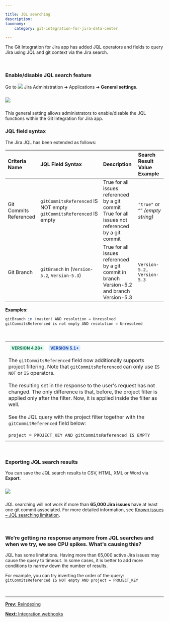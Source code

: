 ```yaml
---

title: JQL searching
description:
taxonomy:
    category: git-integration-for-jira-data-center

---
```


The Git Integration for Jira app has added JQL operators and fields to query Jira using JQL and git context via the Jira search.

&nbsp;

### Enable/disable JQL search feature

Go to ![](/wp-content/uploads/actions-icon.png) Jira Administration ➜ Applications ➜ **General settings**.

<img src='/wp-content/uploads/gij-gitserver-gencfg-jql-search-loc2.png' style='display:block;margin:25px auto;max-width:100%' />

This general setting allows administrators to enable/disable the JQL functions within the Git Integration for Jira app.

### JQL field syntax

The Jira JQL has been extended as follows:

| Criteria Name | JQL Field Syntax | Description | Search Result Value Example |
| :--- | :--- | :--- | :--- |
| Git Commits Referenced | `gitCommitsReferenced` IS NOT empty<br>`gitCommitsReferenced` IS empty | True for all issues referenced by a git commit<br>True for all issues not referenced by a git commit | `"true"` or “” _(empty string)_ |
| Git Branch | `gitBranch` in (`Version-5.2`, `Version-5.3`) | True for all issues referenced by a git commit in branch Version-5.2 and branch Version-5.3 | `Version-5.2,` `Version-5.3` |

**Examples:**<br>
```java
gitBranch in (master) AND resolution = Unresolved
gitCommitsReferenced is not empty AND resolution = Unresolved
```

&nbsp;

<table style="border-size: 1px;">
    <tr>
        <td style="padding:10px;">
            <b style='background-color:#E2FCEF; padding:1px 5px; color:#006745; border-radius:3px; margin: 0 5px; font-size: small;'>VERSION 4.28+</b> <b style='background-color:#DEEAFE; padding:1px 5px; color:#0C42A3; border-radius:3px; margin: 0 5px; font-size: small;'>VERSION 5.1+</b><br><br>    
            The <code>gitCommitsReferenced</code> field now additionally supports project filtering. Note that <code>gitCommitsReferenced</code> can only use <code>IS NOT</code> or <code>IS</code> operators.<br><br>
            The resulting set in the response to the user's request has not changed. The only difference is that, before, the project filter is applied only after the filter. Now, it is applied inside the filter as well.<br><br>
            See the JQL query with the project filter together with the <code>gitCommitReferenced</code> field below:<br><br>
            <code>project = PROJECT_KEY AND gitCommitsReferenced IS EMPTY</code>
        </td>
    </tr>
</table>

&nbsp;

### Exporting JQL search results

You can save the JQL search results to CSV, HTML, XML or Word via **Export**.

<img src='/wp-content/uploads/gij-jql-search-export-context.png' style='display:block;margin:25px auto;max-width:100%' />

<div class="bbb-callout bbb--tip">
    <div class="irow">
    <div class="ilogobox">
        <span class="logoimg"></span>
    </div>
    <div class="imsgbox">
        JQL searching will not work if more than <b>65,000 Jira issues</b> have at least one git commit associated. For more detailed information, see <a href='/git-integration-for-jira-data-center/known-issues-gij-self-managed#surpassing-jql-65k-jira-issues-searching-limitation'>Known issues – JQL searching limitation</a>.
    </div>
    </div>
</div>

&nbsp;

### We’re getting no response anymore from JQL searches and when we try, we see CPU spikes. What's causing this?

JQL has some limitations. Having more than 65,000 active Jira issues may cause the query to timeout. In some cases, it is better to add more conditions to narrow down the number of results.

For example, you can try inverting the order of the query:<br>
`gitCommitsReferenced IS NOT empty AND project = PROJECT_KEY`

&nbsp;
* * *

[**Prev:** Reindexing](/git-integration-for-jira-data-center/reindexing-gij-self-managed)

[**Next:** Integration webhooks](/git-integration-for-jira-data-center/integration-webhooks-gij-self-managed)


